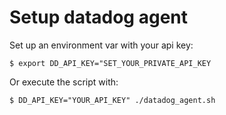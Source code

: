 # Setup datadog agent

Set up an environment var with your api key:

```
$ export DD_API_KEY="SET_YOUR_PRIVATE_API_KEY
```

Or execute the script with:

```
$ DD_API_KEY="YOUR_API_KEY" ./datadog_agent.sh
```


